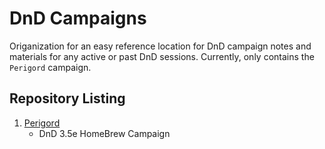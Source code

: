 # DnD Campaigns
Origanization for an easy reference location for DnD campaign notes and materials for any active or past DnD sessions. Currently, only contains the `Perigord` campaign.

## Repository Listing
1. [Perigord](https://github.com/dnd-campaigns/perigord)
    - DnD 3.5e HomeBrew Campaign   

